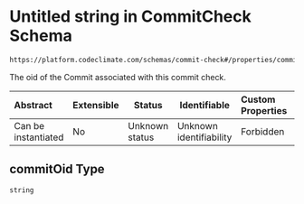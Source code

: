 # Untitled string in CommitCheck Schema

```txt
https://platform.codeclimate.com/schemas/commit-check#/properties/commitOid
```

The oid of the Commit associated with this commit check.


| Abstract            | Extensible | Status         | Identifiable            | Custom Properties | Additional Properties | Access Restrictions | Defined In                                                                                     |
| :------------------ | ---------- | -------------- | ----------------------- | :---------------- | --------------------- | ------------------- | ---------------------------------------------------------------------------------------------- |
| Can be instantiated | No         | Unknown status | Unknown identifiability | Forbidden         | Allowed               | none                | [CommitCheck.schema.json\*](../../spec/schemas/CommitCheck.schema.json "open original schema") |

## commitOid Type

`string`
